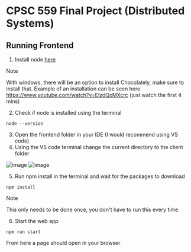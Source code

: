 # CPSC 559 Final Project (Distributed Systems)

## Running Frontend
1. Install node [here](https://nodejs.org/en/download)
> [!NOTE]
> With windows, there will be an option to install Chocolately, make sure to install that. Example of an installation can be seen here https://www.youtube.com/watch?v=EIzdQxMXcrc (just watch the first 4 mins)

2. Check if node is installed using the terminal
```
node --version
```
3. Open the frontend folder in your IDE (I would recommend using VS code)
4. Using the VS code terminal change the current directory to the client folder

![image](https://github.com/jayzk/Smart-Thermostat-System/assets/57610243/3358fb93-3061-44e6-80d5-acce3f6a9cc9)
![image](https://github.com/jayzk/Smart-Thermostat-System/assets/57610243/99bb9346-7917-4d47-9c87-99a36cd0dca4)

5. Run npm install in the terminal and wait for the packages to download
```
npm install
```
> [!NOTE]
> This only needs to be done once, you don't have to run this every time

6. Start the web app
```
npm run start
```

From here a page should open in your browser
